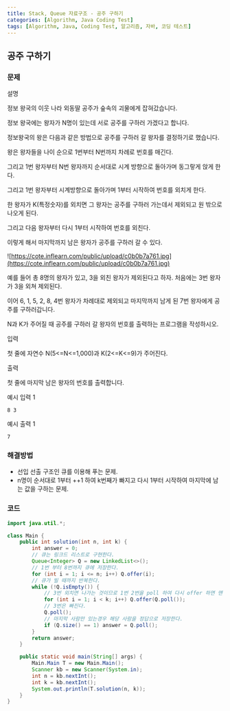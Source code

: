 ```yaml
---
title: Stack, Queue 자료구조 - 공주 구하기
categories: [Algorithm, Java Coding Test]
tags: [Algorithm, Java, Coding Test, 알고리즘, 자바, 코딩 테스트]
---
```


## 공주 구하기


### 문제
설명

정보 왕국의 이웃 나라 외동딸 공주가 숲속의 괴물에게 잡혀갔습니다.

정보 왕국에는 왕자가 N명이 있는데 서로 공주를 구하러 가겠다고 합니다.

정보왕국의 왕은 다음과 같은 방법으로 공주를 구하러 갈 왕자를 결정하기로 했습니다.

왕은 왕자들을 나이 순으로 1번부터 N번까지 차례로 번호를 매긴다.

그리고 1번 왕자부터 N번 왕자까지 순서대로 시계 방향으로 돌아가며 동그랗게 앉게 한다.

그리고 1번 왕자부터 시계방향으로 돌아가며 1부터 시작하여 번호를 외치게 한다.

한 왕자가 K(특정숫자)를 외치면 그 왕자는 공주를 구하러 가는데서 제외되고 원 밖으로 나오게 된다.

그리고 다음 왕자부터 다시 1부터 시작하여 번호를 외친다.

이렇게 해서 마지막까지 남은 왕자가 공주를 구하러 갈 수 있다.

![https://cote.inflearn.com/public/upload/c0b0b7a761.jpg](https://cote.inflearn.com/public/upload/c0b0b7a761.jpg)

예를 들어 총 8명의 왕자가 있고, 3을 외친 왕자가 제외된다고 하자. 처음에는 3번 왕자가 3을 외쳐 제외된다.

이어 6, 1, 5, 2, 8, 4번 왕자가 차례대로 제외되고 마지막까지 남게 된 7번 왕자에게 공주를 구하러갑니다.

N과 K가 주어질 때 공주를 구하러 갈 왕자의 번호를 출력하는 프로그램을 작성하시오.

입력

첫 줄에 자연수 N(5<=N<=1,000)과 K(2<=K<=9)가 주어진다.

출력

첫 줄에 마지막 남은 왕자의 번호를 출력합니다.

예시 입력 1

```
8 3
```

예시 출력 1

```
7
```

### 해결방법
- 선입 선출 구조인 큐를 이용해 푸는 문제.
- n명이 순서대로 1부터 ++1 하여 k번째가 빠지고 다시 1부터 시작하여 마지막에 남는 값을 구하는 문제.

### 코드

```java
import java.util.*;

class Main {
    public int solution(int n, int k) {
        int answer = 0;
        // 큐는 링크드 리스트로 구현한다.
        Queue<Integer> Q = new LinkedList<>();
        // 1번 부터 8번까지 큐에 저장한다.
        for (int i = 1; i <= n; i++) Q.offer(i);
        // 큐가 빌 때까지 반복한다.
        while (!Q.isEmpty()) {
            // 3번 외치면 나가는 것이므로 1번 2번을 poll 하여 다시 offer 하면 맨 뒤로 가게된다.
            for (int i = 1; i < k; i++) Q.offer(Q.poll());
            // 3번은 빠진다.
            Q.poll();
            // 마지막 사람만 있는경우 해당 사람을 정답으로 저장한다.
            if (Q.size() == 1) answer = Q.poll();
        }
        return answer;
    }

    public static void main(String[] args) {
        Main.Main T = new Main.Main();
        Scanner kb = new Scanner(System.in);
        int n = kb.nextInt();
        int k = kb.nextInt();
        System.out.println(T.solution(n, k));
    }
}

```
